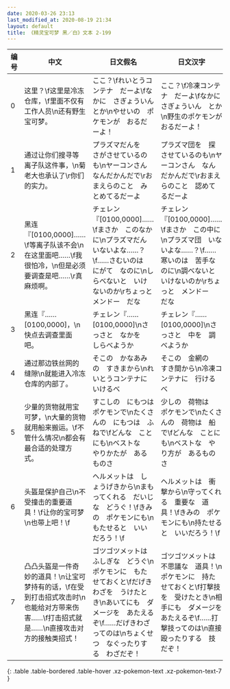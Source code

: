 ```yaml
---
date: 2020-03-26 23:13
last_modified_at: 2020-08-19 21:34
layout: default
title: 《精灵宝可梦 黑／白》文本 2-199
---
```

| 编号 | 中文 | 日文假名 | 日文汉字 |
| ---- | ---- | ---- | --- |
| 0 | 这里？\f这里是冷冻仓库，\f里面不仅有工作人员\n还有野生宝可梦。 | ここ？\fれいとうコンテナ　だーよ\fなかに　さぎょういん　とか\nやせいの　ポケモンが　おるだーよ！ | ここ？\f冷凍コンテナ　だーよ\fなかに　さぎょういん　とか\n野生のポケモンが　おるだーよ！ |
| 1 | 通过让你们搜寻等离子队这件事，\n菊老大也承认了\r你们的实力。 | プラズマだんを　さがさせているのも\nヤーコンさん　なんだかんだで\rおまえらのこと　みとめてるだーよ | プラズマ団を　探させているのも\nヤーコンさん　なんだかんだで\rおまえらのこと　認めてるだーよ |
| 2 | 黑连『[0100,0000]……\f等离子队该不会\n在这里面吧……\f我很怕冷，\n但是必须要调查是吧……\r真麻烦啊。 | チェレン『[0100,0000]……\fまさか　このなかに\nプラズマだん　いないよな……？\f……さむいのは　にがて　なのに\nしらべないと　いけないのか\rちょっと　メンドー　だな | チェレン『[0100,0000]……\fまさか　この中に\nプラズマ団　いないよな……？\f……寒いのは　苦手なのに\n調べないと　いけないのか\rちょっと　メンドー　だな |
| 3 | 黑连『……[0100,0000]，\n快点去调查里面吧。 | チェレン『……[0100,0000]\nさっさと　なかを　しらべようか | チェレン『……[0100,0000]\nさっさと　中を　調べようか |
| 4 | 通过那边铁丝网的缝隙\n就能进入冷冻仓库的内部了。 | そこの　かなあみの　すきまから\nれいとうコンテナに　いけるべ | そこの　金網の　すき間から\n冷凍コンテナに　行けるべ |
| 5 | 少量的货物就用宝可梦，\n大量的货物就用船来搬运。\f不管什么情况\n都会有最合适的处理方式。 | すこしの　にもつは　ポケモンで\nたくさんの　にもつは　ふねで\fどんな　ことにも\nベストな　やりかたが　あるものさ | 少しの　荷物は　ポケモンで\nたくさんの　荷物は　船で\fどんな　ことにも\nベストな　やり方が　あるものさ |
| 6 | 头盔是保护自己\n不受撞击的重要道具！\f让你的宝可梦\n也带上吧！\f | ヘルメットは　しょうげきから\nまもってくれる　だいじな　どうぐ！\fきみの　ポケモンにも\nもたせると　いいだろう！\f | ヘルメットは　衝撃から\n守ってくれる　重要な　道具！\fきみの　ポケモンにも\n持たせると　いいだろう！\f |
| 7 | 凸凸头盔是一件奇妙的道具！\n让宝可梦持有的话，\f在受到打击招式攻击时\n也能给对方带来伤害……\f打击招式就是……\n直接攻击对方的接触类招式！ | ゴツゴツメットは　ふしぎな　どうぐ\nポケモンに　もたせておくと\fだげきわざを　うけたとき\nあいてにも　ダメージを　あたえるぞ\f……だげきわざ　ってのは\nちょくせつ　なぐったりする　わざだぞ！ | ゴツゴツメットは　不思議な　道具！\nポケモンに　持たせておくと\f打撃技を　受けたとき\n相手にも　ダメージを　あたえるぞ\f……打撃技ってのは\n直接　殴ったりする　技だぞ！ |
{: .table .table-bordered .table-hover .xz-pokemon-text .xz-pokemon-text-7 }